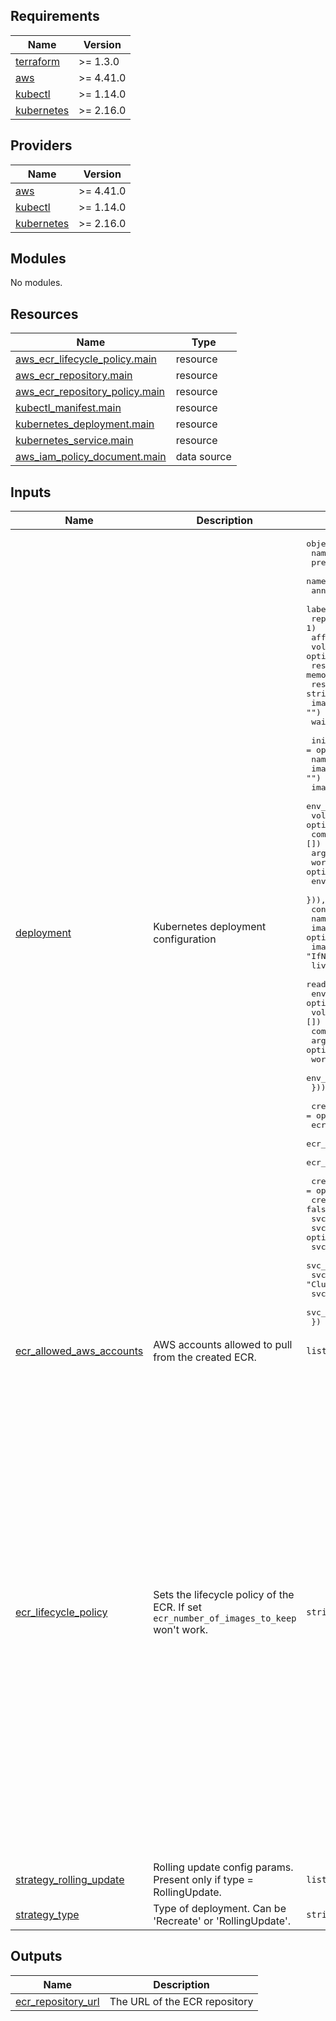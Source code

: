 ## Requirements

| Name | Version |
|------|---------|
| <a name="requirement_terraform"></a> [terraform](#requirement\_terraform) | >= 1.3.0 |
| <a name="requirement_aws"></a> [aws](#requirement\_aws) | >= 4.41.0 |
| <a name="requirement_kubectl"></a> [kubectl](#requirement\_kubectl) | >= 1.14.0 |
| <a name="requirement_kubernetes"></a> [kubernetes](#requirement\_kubernetes) | >= 2.16.0 |

## Providers

| Name | Version |
|------|---------|
| <a name="provider_aws"></a> [aws](#provider\_aws) | >= 4.41.0 |
| <a name="provider_kubectl"></a> [kubectl](#provider\_kubectl) | >= 1.14.0 |
| <a name="provider_kubernetes"></a> [kubernetes](#provider\_kubernetes) | >= 2.16.0 |

## Modules

No modules.

## Resources

| Name | Type |
|------|------|
| [aws_ecr_lifecycle_policy.main](https://registry.terraform.io/providers/hashicorp/aws/latest/docs/resources/ecr_lifecycle_policy) | resource |
| [aws_ecr_repository.main](https://registry.terraform.io/providers/hashicorp/aws/latest/docs/resources/ecr_repository) | resource |
| [aws_ecr_repository_policy.main](https://registry.terraform.io/providers/hashicorp/aws/latest/docs/resources/ecr_repository_policy) | resource |
| [kubectl_manifest.main](https://registry.terraform.io/providers/gavinbunney/kubectl/latest/docs/resources/manifest) | resource |
| [kubernetes_deployment.main](https://registry.terraform.io/providers/hashicorp/kubernetes/latest/docs/resources/deployment) | resource |
| [kubernetes_service.main](https://registry.terraform.io/providers/hashicorp/kubernetes/latest/docs/resources/service) | resource |
| [aws_iam_policy_document.main](https://registry.terraform.io/providers/hashicorp/aws/latest/docs/data-sources/iam_policy_document) | data source |

## Inputs

| Name | Description | Type | Default | Required |
|------|-------------|------|---------|:--------:|
| <a name="input_deployment"></a> [deployment](#input\_deployment) | Kubernetes deployment configuration | <pre>object({<br>    name              = string<br>    prefix            = optional(string)<br>    namespace         = string<br>    annotations       = optional(map(string), {})<br>    labels            = optional(map(string), {})<br>    replicas          = optional(number, 1)<br>    affinity          = optional(list(map(any)), [])<br>    volumes           = optional(any, [])<br>    resource_limits   = optional(object({ cpu = string, memory = string }))<br>    resource_requests = optional(object({ cpu = string, memory = string }))<br>    image_repository  = optional(string, "")<br>    wait_for_rollout  = optional(bool, false)<br><br>    init_container = optional(list(object({<br>      name              = string<br>      image             = optional(string, "")<br>      image_pull_policy = optional(string, "IfNotPresent")<br>      env_from          = optional(list(map(any)), [])<br>      volume_mount      = optional(list(map(any)), [])<br>      command           = optional(list(string), [])<br>      args              = optional(list(string), [])<br>      working_dir       = optional(string)<br>      env_variables     = optional(list(map(any)), [])<br>    })), [])<br>    containers = list(object({<br>      name              = string<br>      image             = optional(string, "")<br>      image_pull_policy = optional(string, "IfNotPresent")<br>      liveness_probe    = optional(any, [])<br>      readiness_probe   = optional(any, [])<br>      env_from          = optional(list(map(any)), [])<br>      volume_mount      = optional(list(map(any)), [])<br>      command           = optional(list(string), [])<br>      args              = optional(list(string), [])<br>      working_dir       = optional(string)<br>      env_variables     = optional(list(map(any)), [])<br>    }))<br><br>    create_ecr               = optional(bool, false)<br>    ecr_scan_on_push         = optional(bool, true)<br>    ecr_encryption_type      = optional(string, "KMS")<br>    ecr_allowed_aws_accounts = optional(list(string), [])<br><br>    create_svc              = optional(bool, true)<br>    create_svc_monitor      = optional(bool, false)<br>    svc_annotations         = optional(map(any), {})<br>    svc_labels              = optional(map(string), {})<br>    svc_port                = optional(number, 80)<br>    svc_protocol            = optional(string, "TCP")<br>    svc_type                = optional(string, "ClusterIP")<br>    svc_load_balancer_class = optional(string)<br>    svc_monitor_path        = optional(string, "/metrics")<br>  })</pre> | n/a | yes |
| <a name="input_ecr_allowed_aws_accounts"></a> [ecr\_allowed\_aws\_accounts](#input\_ecr\_allowed\_aws\_accounts) | AWS accounts allowed to pull from the created ECR. | `list(string)` | `[]` | no |
| <a name="input_ecr_lifecycle_policy"></a> [ecr\_lifecycle\_policy](#input\_ecr\_lifecycle\_policy) | Sets the lifecycle policy of the ECR. If set `ecr_number_of_images_to_keep` won't work. | `string` | `"{\n    \"rules\": [\n        {\n            \"rulePriority\": 1,\n            \"description\": \"Keep untagged images for 1 week\",\n            \"selection\": {\n                \"tagStatus\": \"untagged\",\n                \"countType\": \"sinceImagePushed\",\n                \"countUnit\": \"days\",\n                \"countNumber\": 7\n            },\n            \"action\": {\n                \"type\": \"expire\"\n            }\n        },\n        {\n            \"rulePriority\": 2,\n            \"description\": \"Keep last 30 images (Main)\",\n            \"selection\": {\n                \"tagStatus\": \"tagged\",\n                \"tagPrefixList\": [\"main\"],\n                \"countType\": \"imageCountMoreThan\",\n                \"countNumber\": 30\n            },\n            \"action\": {\n                \"type\": \"expire\"\n            }\n        },\n        {\n            \"rulePriority\": 3,\n            \"description\": \"Keep last 10 images (All except Main)\",\n            \"selection\": {\n                \"tagStatus\": \"any\",\n                \"countType\": \"imageCountMoreThan\",\n                \"countNumber\": 10\n            },\n            \"action\": {\n                \"type\": \"expire\"\n            }\n        }\n    ]\n}\n"` | no |
| <a name="input_strategy_rolling_update"></a> [strategy\_rolling\_update](#input\_strategy\_rolling\_update) | Rolling update config params. Present only if type = RollingUpdate. | `list(any)` | `[]` | no |
| <a name="input_strategy_type"></a> [strategy\_type](#input\_strategy\_type) | Type of deployment. Can be 'Recreate' or 'RollingUpdate'. | `string` | `"RollingUpdate"` | no |

## Outputs

| Name | Description |
|------|-------------|
| <a name="output_ecr_repository_url"></a> [ecr\_repository\_url](#output\_ecr\_repository\_url) | The URL of the ECR repository |